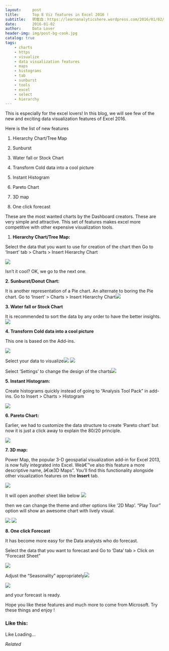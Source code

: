 ```yaml
---
layout:     post
title:      Top 8 Viz features in Excel 2016 !
subtitle:   转载自：https://learnanalyticshere.wordpress.com/2016/01/02/top-8-viz-features-in-excel-2016/
date:       2016-01-02
author:     Data Lover
header-img: img/post-bg-cook.jpg
catalog: true
tags:
    - charts
    - https
    - visualize
    - data visualization features
    - maps
    - histograms
    - tab
    - sunburst
    - tools
    - excel
    - select
    - hierarchy
---
```


This is especially for the excel lovers! In this blog, we will see few of the new and exciting data visualization features of Excel 2016.

Here is the list of new features

1. Hierarchy Chart/Tree Map

1. Sunburst

1. Water fall or Stock Chart

1. Transform Cold data into a cool picture

1. Instant Histogram

1. Pareto Chart

1. 3D map

1. One click forecast


These are the most wanted charts by the Dashboard creators. These are very simple and attractive. This set of features makes excel more competitive with other expensive visualization tools.

1. **Hierarchy Chart/Tree Map:**


Select the data that you want to use for creation of the chart then Go to ‘Insert’ tab > Charts > Insert Hierarchy Chart

![](https://learnanalyticshere.files.wordpress.com/2016/01/hier.png?w=700)


Isn’t it cool? OK, we go to the next one.

**2. Sunburst/Donut Chart:**

It is another representation of a Pie chart. An alternate to boring the Pie chart. Go to ‘Insert’ > Charts > Insert Hierarchy Chart![](https://learnanalyticshere.files.wordpress.com/2016/01/sunburst.png?w=700)


**3. Water fall or Stock Chart**

It is recommended to sort the data by any order to have the better insights.![](https://learnanalyticshere.files.wordpress.com/2016/01/screenshot-2016-01-02-12-13-11.png?w=700)


**4. Transform Cold data into a cool picture**

This one is based on the Add-ins.

![](https://learnanalyticshere.files.wordpress.com/2016/01/screenshot-2016-01-02-13-10-54.png?w=700)


Select your data to visualize![](https://learnanalyticshere.files.wordpress.com/2016/01/screenshot-2016-01-02-12-21-561.png?w=700)
![](https://learnanalyticshere.files.wordpress.com/2016/01/screenshot-2016-01-02-12-22-021.png?w=700)


Select ‘Settings’ to change the design of the charts![](https://learnanalyticshere.files.wordpress.com/2016/01/screenshot-2016-01-02-12-24-111.png?w=700)


**5. Instant Histogram:**

Create histograms quickly instead of going to “Analysis Tool Pack” in add-ins. Go to Insert > Charts > Histogram

![](https://learnanalyticshere.files.wordpress.com/2016/01/screenshot-2016-01-02-13-38-51.png?w=700)


**6. Pareto Chart:**

Earlier, we had to customize the data structure to create ‘Pareto chart’ but now it is just a click away to explain the 80/20 principle.

![](https://learnanalyticshere.files.wordpress.com/2016/01/screenshot-2016-01-02-13-50-36.png?w=700)


**7. 3D map:**

Power Map, the popular 3-D geospatial visualization add-in for Excel 2013, is now fully integrated into Excel. Weâ€™ve also this feature a more descriptive name, â€œ3D Maps”. You’ll find this functionality alongside other visualization features on the **Insert** tab.

![](https://learnanalyticshere.files.wordpress.com/2016/01/screenshot-2016-01-02-13-55-08.png?w=700)


It will open another sheet like below ![](https://learnanalyticshere.files.wordpress.com/2016/01/screenshot-2016-01-02-14-00-36.png?w=700)


then we can change the theme and other options like ‘2D Map’. “Play Tour” option will show an awesome chart with lively visual.

![](https://learnanalyticshere.files.wordpress.com/2016/01/screenshot-2016-01-02-14-02-13.png?w=700)
![](https://learnanalyticshere.files.wordpress.com/2016/01/screenshot-2016-01-02-14-03-48.png?w=700)


**8. One click Forecast**

It has become more easy for the Data analysts who do forecast.

Select the data that you want to forecast and Go to ‘Data’ tab > Click on “Forecast Sheet”

![](https://learnanalyticshere.files.wordpress.com/2016/01/screenshot-2016-01-02-14-11-35.png?w=700)


Adjust the “Seasonality” appropriately![](https://learnanalyticshere.files.wordpress.com/2016/01/screenshot-2016-01-02-14-17-37.png?w=700)


![](https://learnanalyticshere.files.wordpress.com/2016/01/screenshot-2016-01-02-14-18-19.png?w=700)


and your forecast is ready.

Hope you like these features and much more to come from Microsoft. Try these things and enjoy !





### Like this:

Like Loading...


*Related*

